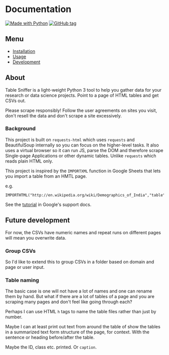 # Documentation

[![Made with Python](https://img.shields.io/badge/Python->=3.6-blue?logo=python&logoColor=white)](https://python.org)
[![GitHub tag](https://img.shields.io/github/tag/MichaelCurrin/table-sniffer.svg)](https://GitHub.com/MichaelCurrin/table-sniffer/tags/)


## Menu

- [Installation](installation.md)
- [Usage](usage.md)
- [Development](development.md)


## About

Table Sniffer is a light-weight Python 3 tool to help you gather data for your research or data science projects. Point to a page of HTML tables and get CSVs out.

Please scrape responsibly! Follow the user agreements on sites you visit, don't resell the data and don't scrape a site excessively.

### Background

This project is built on `requests-html` which uses `requests` and BeautifulSoup internally so you can focus on the higher-level tasks. It also uses a virtual browser so it can run JS, parse the DOM and therefore scrape Single-page Applications or other dynamic tables. Unlike `requests` which reads plain HTML only.

This project is inspired by the `IMPORTXML` function in Google Sheets that lets you import a table from an HMTL page.

e.g.

```
IMPORTHTML("http://en.wikipedia.org/wiki/Demographics_of_India","table",4)
```

See the [tutorial](https://support.google.com/docs/answer/3093339) in Google's support docs.


## Future development

For now, the CSVs have numeric names and repeat runs on different pages will mean you overwrite data.

### Group CSVs

So I'd like to extend this to group CSVs in a folder based on domain and page or user input.

### Table naming

The basic case is one will not have a lot of names and one can rename them by hand. But what if there are a lot of tables of a page and you are scraping many pages and don't feel like going through each?

Perhaps I can use HTML `h` tags to name the table files rather than just by number.

Maybe I can at least print out text from around the table of show the tables in a summarized text form structure of the page, for context. With the sentence or heading before/after the table.

Maybe the ID, class etc. printed. Or `caption`.
